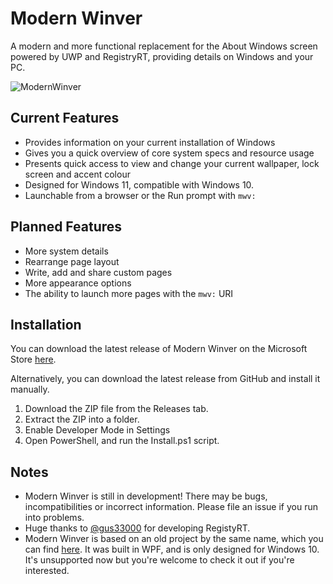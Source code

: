 # Modern Winver
A modern and more functional replacement for the About Windows screen powered by UWP and RegistryRT, providing details on Windows and your PC.

![ModernWinver](https://cdn.discordapp.com/attachments/272509873479221249/930417627329875988/0.png) 

## Current Features
 - Provides information on your current installation of Windows
 - Gives you a quick overview of core system specs and resource usage
 - Presents quick access to view and change your current wallpaper, lock screen and accent colour
 - Designed for Windows 11, compatible with Windows 10.
 - Launchable from a browser or the Run prompt with `mwv:`

## Planned Features
 - More system details
 - Rearrange page layout
 - Write, add and share custom pages
 - More appearance options
 - The ability to launch more pages with the `mwv:` URI

## Installation
You can download the latest release of Modern Winver on the Microsoft Store [here](https://microsoft.com).

Alternatively, you can download the latest release from GitHub and install it manually.
1) Download the ZIP file from the Releases tab.
2) Extract the ZIP into a folder.
3) Enable Developer Mode in Settings
4) Open PowerShell, and run the Install.ps1 script.

## Notes
 - Modern Winver is still in development! There may be bugs, incompatibilities or incorrect information. Please file an issue if you run into problems.
 - Huge thanks to [@gus33000](https://github.com/gus33000) for developing RegistyRT.
 - Modern Winver is based on an old project by the same name, which you can find [here](https://github.com/WpfModernWinver). It was built in WPF, and is only designed for Windows 10. It's unsupported now but you're welcome to check it out if you're interested.
